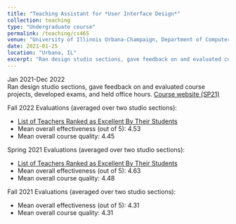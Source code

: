 ```yaml
---
title: "Teaching Assistant for *User Interface Design*"
collection: teaching
type: "Undergraduate course"
permalink: /teaching/cs465
venue: "University of Illinois Urbana-Champaign, Department of Computer Science"
date: 2021-01-25
location: "Urbana, IL"
excerpt: "Ran design studio sections, gave feedback on and evaluated course projects, developed exams, and held office hours."
---
```


Jan 2021-Dec 2022  
Ran design studio sections, gave feedback on and evaluated course projects, developed exams, and held office hours.
[Course website (SP21)](https://courses.grainger.illinois.edu/cs465/sp2021/)

Fall 2022 Evaluations (averaged over two studio sections):
 * [List of Teachers Ranked as Excellent By Their Students](https://citl.illinois.edu/docs/default-source/teachers-ranked-as-excellent/tre-2022-fall.pdf)
 * Mean overall effectiveness (out of 5): 4.53
 * Mean overall course quality: 4.45

Spring 2021 Evaluations (averaged over two studio sections):
 * [List of Teachers Ranked as Excellent By Their Students](https://citl.illinois.edu/docs/default-source/teachers-ranked-as-excellent/tre-2021-spring.pdf)
 * Mean overall effectiveness (out of 5): 4.63
 * Mean overall course quality: 4.48
 
Fall 2021 Evaluations (averaged over two studio sections):
 * Mean overall effectiveness (out of 5): 4.31
 * Mean overall course quality: 4.31